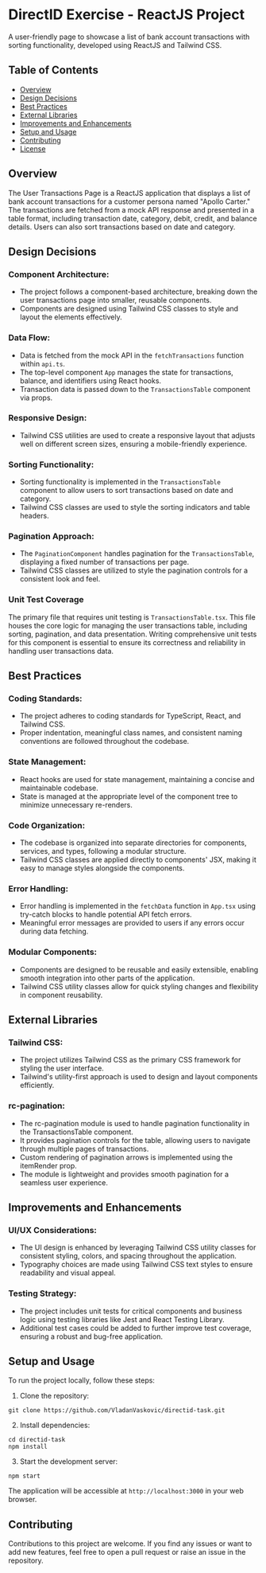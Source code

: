 # DirectID Exercise - ReactJS Project

A user-friendly page to showcase a list of bank account transactions with sorting functionality, developed using ReactJS and Tailwind CSS.

## Table of Contents
- [Overview](#overview)
- [Design Decisions](#design-decisions)
- [Best Practices](#best-practices)
- [External Libraries](#external-libraries)
- [Improvements and Enhancements](#improvements-and-enhancements)
- [Setup and Usage](#setup-and-usage)
- [Contributing](#contributing)
- [License](#license)

## Overview

The User Transactions Page is a ReactJS application that displays a list of bank account transactions for a customer persona named "Apollo Carter." The transactions are fetched from a mock API response and presented in a table format, including transaction date, category, debit, credit, and balance details. Users can also sort transactions based on date and category.

## Design Decisions

### Component Architecture:
- The project follows a component-based architecture, breaking down the user transactions page into smaller, reusable components.
- Components are designed using Tailwind CSS classes to style and layout the elements effectively.

### Data Flow:

- Data is fetched from the mock API in the `fetchTransactions` function within `api.ts`.
- The top-level component `App` manages the state for transactions, balance, and identifiers using React hooks.
- Transaction data is passed down to the `TransactionsTable` component via props.

### Responsive Design:

- Tailwind CSS utilities are used to create a responsive layout that adjusts well on different screen sizes, ensuring a mobile-friendly experience.

### Sorting Functionality:

- Sorting functionality is implemented in the `TransactionsTable` component to allow users to sort transactions based on date and category.
- Tailwind CSS classes are used to style the sorting indicators and table headers.

### Pagination Approach:

- The `PaginationComponent` handles pagination for the `TransactionsTable`, displaying a fixed number of transactions per page.
- Tailwind CSS classes are utilized to style the pagination controls for a consistent look and feel.

### Unit Test Coverage

The primary file that requires unit testing is `TransactionsTable.tsx`. This file houses the core logic for managing the user transactions table, including sorting, pagination, and data presentation. Writing comprehensive unit tests for this component is essential to ensure its correctness and reliability in handling user transactions data.

## Best Practices

### Coding Standards:

- The project adheres to coding standards for TypeScript, React, and Tailwind CSS.
- Proper indentation, meaningful class names, and consistent naming conventions are followed throughout the codebase.

### State Management:

- React hooks are used for state management, maintaining a concise and maintainable codebase.
- State is managed at the appropriate level of the component tree to minimize unnecessary re-renders.

### Code Organization:

- The codebase is organized into separate directories for components, services, and types, following a modular structure.
- Tailwind CSS classes are applied directly to components' JSX, making it easy to manage styles alongside the components.

### Error Handling:

- Error handling is implemented in the `fetchData` function in `App.tsx` using try-catch blocks to handle potential API fetch errors.
- Meaningful error messages are provided to users if any errors occur during data fetching.

### Modular Components:

- Components are designed to be reusable and easily extensible, enabling smooth integration into other parts of the application.
- Tailwind CSS utility classes allow for quick styling changes and flexibility in component reusability.

## External Libraries

### Tailwind CSS:
- The project utilizes Tailwind CSS as the primary CSS framework for styling the user interface.
- Tailwind's utility-first approach is used to design and layout components efficiently.

### rc-pagination:
- The rc-pagination module is used to handle pagination functionality in the TransactionsTable component.
- It provides pagination controls for the table, allowing users to navigate through multiple pages of transactions.
- Custom rendering of pagination arrows is implemented using the itemRender prop.
- The module is lightweight and provides smooth pagination for a seamless user experience.

## Improvements and Enhancements

### UI/UX Considerations:
- The UI design is enhanced by leveraging Tailwind CSS utility classes for consistent styling, colors, and spacing throughout the application.
- Typography choices are made using Tailwind CSS text styles to ensure readability and visual appeal.

### Testing Strategy:
- The project includes unit tests for critical components and business logic using testing libraries like Jest and React Testing Library.
- Additional test cases could be added to further improve test coverage, ensuring a robust and bug-free application.

## Setup and Usage

To run the project locally, follow these steps:
1. Clone the repository:
```
git clone https://github.com/VladanVaskovic/directid-task.git
```
2. Install dependencies:
```
cd directid-task
npm install
```
3. Start the development server:
```
npm start
```
The application will be accessible at `http://localhost:3000` in your web browser.

## Contributing

Contributions to this project are welcome. If you find any issues or want to add new features, feel free to open a pull request or raise an issue in the repository.
